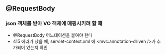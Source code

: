## @RequestBody

### json 객체를 받아 VO 객체에 매핑시키려 할 때
- @RequestBody 어노테이션을 붙여야 한다
- 415 에러가 났을 때, servlet-context.xml 에 <mvc:annotation-driven />가 추가되어 있는지 확인
